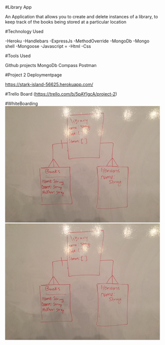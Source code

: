 #Library App


An Application that allows you to create and delete instances of a library, to keep track of the books being stored at a particular location


#Technology Used

-Heroku
-Handlebars
-ExpressJs
-MethodOverride
-MongoDb
-Mongo shell
-Mongoose
-Javascript =
-Html
-Css 

#Tools Used

Github projects
MongoDb Compass
Postman


#Project 2 Deploymentpage 

https://stark-island-56625.herokuapp.com/

#Trello Board 
(https://trello.com/b/5pAYIgcA/project-2)

#WhiteBoarding
![alttext](IMG_1356.JPG)
![alttext](IMG_1356.JPG)

